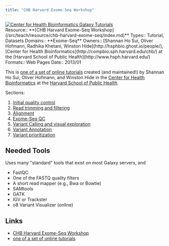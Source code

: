 ```yaml
---
title: "CHB Harvard Exome-Seq Workshop"
---
```

<div class='center'><a href='http://scriptogr.am/ohofmann/about'><img src="/src/images/logos/CHBHarvard.png" alt="Center for Health Bioinformatics Galaxy Tutorials"  /></a></div>





<div class='deploymentbox'>
 Resource:: **[CHB Harvard Exome-Seq Workshop](/src/teach/resource/chb-harvard-exome-seq/index.md)**
 Types:: Tutorial, Datasets
 Domains:: **Exome-Seq** 
 Owners:: [Shannan Ho Sui, Oliver Hofmann, Radhika Khetani, Winston Hide](http://hsphbio.ghost.io/people/), [Center for Health Bioinformatics](http://compbio.sph.harvard.edu/chb/) at the [Harvard School of Public Health](http://www.hsph.harvard.edu/) 
 Formats:: Web Pages  
 Date:: 2013/01
</div>

This is [one of a set of online tutorials](http://scriptogr.am/ohofmann/about) created (and maintained!) by Shannan Ho Sui, Oliver Hofmann, and Winston Hide in the [Center for Health Bioinformatics](http://compbio.sph.harvard.edu/chb/) at the [Harvard School of Public Health](http://www.hsph.harvard.edu/).

Sections:

1. [Initial quality control](http://scriptogr.am/ohofmann/post/exome-seq-quality-control)
1. [Read trimming and filtering](http://scriptogr.am/ohofmann/post/chip-seq-trimming-and-filtering)
1. [Alignment](http://scriptogr.am/ohofmann/post/exome-seq-alignment)
1. [Exome-Seq QC](http://scriptogr.am/ohofmann/post/exome-seq-second-qc)
1. [Variant Calling and visual exploration](http://scriptogr.am/ohofmann/post/exome-seq-variant-calling-and-visualization)
1. [Variant Annotation](http://scriptogr.am/ohofmann/post/exome-seq-variant-annotation-and-filtering)
1. [Variant prioritization](http://scriptogr.am/ohofmann/post/exome-seq-snp-prioritization)

## Needed Tools

Uses many "standard" tools that exist on most Galaxy servers, and

* FastQC
* One of the FASTQ quality filters
* A short read mapper (e.g., Bwa or Bowtie)
* SAMtools
* GATK
* IGV or Trackster
* o8 Variant Visualizer (online)

## Links

* [CHB Harvard Exome-Seq Workshop](http://scriptogr.am/ohofmann/exome-seq)
* [one of a set of online tutorials](http://scriptogr.am/ohofmann/about)
